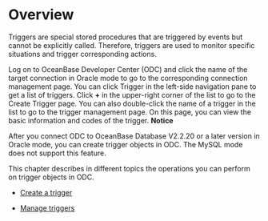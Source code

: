 Overview 
=============================

Triggers are special stored procedures that are triggered by events but cannot be explicitly called. Therefore, triggers are used to monitor specific situations and trigger corresponding actions. 

Log on to OceanBase Developer Center (ODC) and click the name of the target connection in Oracle mode to go to the corresponding connection management page. You can click Trigger in the left-side navigation pane to get a list of triggers. Click **+** in the upper-right corner of the list to go to the Create Trigger page. You can also double-click the name of a trigger in the list to go to the trigger management page. On this page, you can view the basic information and codes of the trigger. 
**Notice**



After you connect ODC to OceanBase Database V2.2.20 or a later version in Oracle mode, you can create trigger objects in ODC. The MySQL mode does not support this feature.

This chapter describes in different topics the operations you can perform on trigger objects in ODC.

* [Create a trigger](../../../6.web-odc-user-guide/11.web-odc-database-objects/7.web-odc-trigger-objects/2.web-odc-create-a-trigger.md)

  

* [Manage triggers](../../../6.web-odc-user-guide/11.web-odc-database-objects/7.web-odc-trigger-objects/3.web-odc-manage-triggers.md)

  



